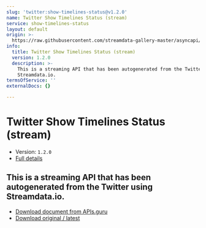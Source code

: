```yaml
---
slug: 'twitter:show-timelines-status@v1.2.0'
name: Twitter Show Timelines Status (stream)
service: show-timelines-status
layout: default
origin: >-
  https://raw.githubusercontent.com/streamdata-gallery-master/asyncapi/master/_listings/twitter/twitter-show-timelines-status-stream-async.md
info:
  title: Twitter Show Timelines Status (stream)
  version: 1.2.0
  description: >-
    This is a streaming API that has been autogenerated from the Twitter using
    Streamdata.io.
termsOfService: ''
externalDocs: {}

---
```

# Twitter Show Timelines Status (stream)

* Version: `1.2.0`
* [Full details](../html/twitter:show-timelines-status@v1.2.0.html)




## This is a streaming API that has been autogenerated from the Twitter using Streamdata.io.



* [Download document from APIs.guru](https://raw.githubusercontent.com/APIs-guru/asyncapi-directory/master/docs/APIs/twitter%3Ashow-timelines-status%40v1.2.0.yaml)
* [Download original / latest](https://raw.githubusercontent.com/streamdata-gallery-master/asyncapi/master/_listings/twitter/twitter-show-timelines-status-stream-async.md)

<script type="application/ld+json">
{
  "@context": "http://schema.org/",
  "@type": "WebAPI",
  "description": "This is a streaming API that has been autogenerated from the Twitter using Streamdata.io.",
  "documentation": "",

  "name": "Twitter Show Timelines Status (stream)"
}
</script>
